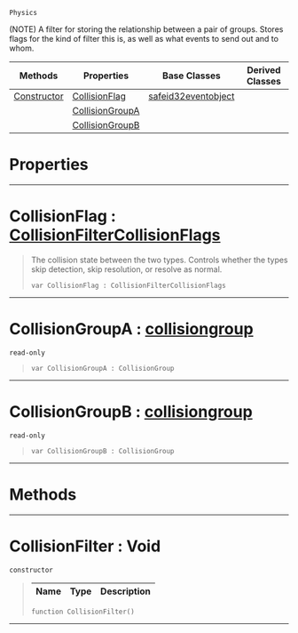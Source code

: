  `Physics`

(NOTE) A filter for storing the relationship between a pair of groups. Stores flags for the kind of filter this is, as well as what events to send out and to whom.

|Methods|Properties|Base Classes|Derived Classes|
|---|---|---|---|
|[ Constructor](https://github.com/ArendDanielek/ZeroDocsTest/blob/master/code_reference/class_reference/collisionfilter.markdown#collisionfilter-void)|[ CollisionFlag](https://github.com/ArendDanielek/ZeroDocsTest/blob/master/code_reference/class_reference/collisionfilter.markdown#collisionflag-zero-engin)|[safeid32eventobject](https://github.com/ArendDanielek/ZeroDocsTest/blob/master/code_reference/class_reference/safeid32eventobject.markdown)| |
| |[ CollisionGroupA](https://github.com/ArendDanielek/ZeroDocsTest/blob/master/code_reference/class_reference/collisionfilter.markdown#collisiongroupa-zero-eng)| | |
| |[ CollisionGroupB](https://github.com/ArendDanielek/ZeroDocsTest/blob/master/code_reference/class_reference/collisionfilter.markdown#collisiongroupb-zero-eng)| | |


 #  Properties


---  
 #  CollisionFlag : [CollisionFilterCollisionFlags](https://github.com/ArendDanielek/ZeroDocsTest/blob/master/code_reference/enum_reference.markdown#collisionfiltercollisionflags)

> The collision state between the two types. Controls whether the types skip detection, skip resolution, or resolve as normal.
> ``` lang=cpp, name=Zilch
> var CollisionFlag : CollisionFilterCollisionFlags


---  
 #  CollisionGroupA : [collisiongroup](https://github.com/ArendDanielek/ZeroDocsTest/blob/master/code_reference/class_reference/collisiongroup.markdown)

 `read-only`

> 
> ``` lang=cpp, name=Zilch
> var CollisionGroupA : CollisionGroup


---  
 #  CollisionGroupB : [collisiongroup](https://github.com/ArendDanielek/ZeroDocsTest/blob/master/code_reference/class_reference/collisiongroup.markdown)

 `read-only`

> 
> ``` lang=cpp, name=Zilch
> var CollisionGroupB : CollisionGroup


---  
 #  Methods


---  
 #  CollisionFilter : Void

 `constructor`

> 
> |Name|Type|Description|
> |---|---|---|
> ``` lang=cpp, name=Zilch
> function CollisionFilter()
> ``` 


---  
 
  
  
  
  
  
  
  

 